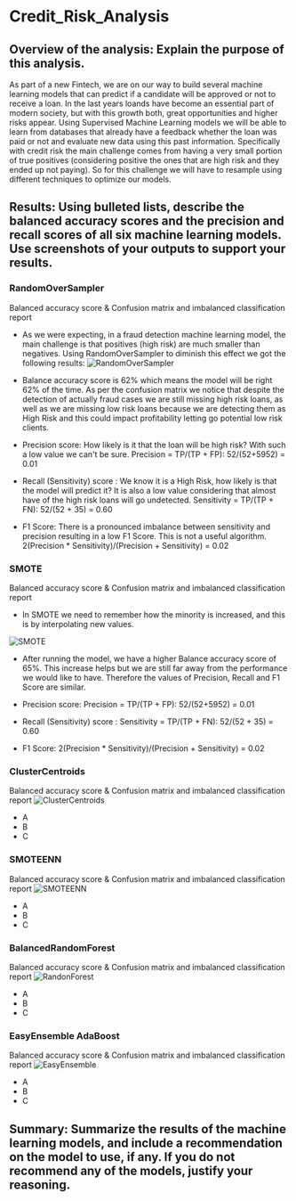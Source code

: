 # Credit_Risk_Analysis

## Overview of the analysis: Explain the purpose of this analysis.

As part of a new Fintech, we are on our way to build several machine learning models that can predict if a candidate will be approved or not to receive a loan. In the last years loands have become an essential part of modern society, but with this growth both, great opportunities and higher risks appear. Using Supervised Machine Learning models we will be able to learn from databases that already have a feedback whether the loan was paid or not and evaluate new data using this past information.
Specifically with credit risk the main challenge comes from having a very small portion of true positives (considering positive the ones that are high risk and they ended up not paying). So for this challenge we will have to resample using different techniques to optimize our models.

## Results: Using bulleted lists, describe the balanced accuracy scores and the precision and recall scores of all six machine learning models. Use screenshots of your outputs to support your results.

### RandomOverSampler
Balanced accuracy score & Confusion matrix and imbalanced classification report
* As we were expecting, in a fraud detection machine learning model, the main challenge is that positives (high risk) are much smaller than negatives. Using RandomOverSampler to diminish this effect we got the following results:
![RandomOverSampler](https://user-images.githubusercontent.com/31755703/169526549-0019f8be-1f0a-4573-98b3-287ff8c337a7.PNG)

* Balance accuracy score is 62% which means the model will be right 62% of the time. As per the confusion matrix we notice that despite the detection of actually fraud cases we are still missing high risk loans, as well as we are missing low risk loans because we are detecting them as High Risk and this could impact profitability letting go potential low risk clients.

* Precision score: How likely is it that the loan will be high risk? With such a low value we can't be sure.
Precision = TP/(TP + FP):
52/(52+5952) = 0.01

* Recall (Sensitivity) score : We know it is a High Risk, how likely is that the model will predict it? It is also a low value considering that almost have of the high risk loans will go undetected.
Sensitivity = TP/(TP + FN):
52/(52 + 35) = 0.60

* F1 Score: There is a pronounced imbalance between sensitivity and precision resulting in a low F1 Score. This is not a useful algorithm.
2(Precision * Sensitivity)/(Precision + Sensitivity) = 0.02


### SMOTE
Balanced accuracy score & Confusion matrix and imbalanced classification report
* In SMOTE we need to remember how the minority is increased, and this is by interpolating new values.

![SMOTE](https://user-images.githubusercontent.com/31755703/169526567-2331d427-0eb1-479e-b886-4618217ca24e.PNG)

* After running the model, we have a higher Balance accuracy score of 65%. This increase helps but we are still far away from the performance we would like to have. Therefore the values of Precision, Recall and F1 Score are similar.
* Precision score: 
Precision = TP/(TP + FP):
52/(52+5952) = 0.01

* Recall (Sensitivity) score : 
Sensitivity = TP/(TP + FN):
52/(52 + 35) = 0.60

* F1 Score: 
2(Precision * Sensitivity)/(Precision + Sensitivity) = 0.02

### ClusterCentroids
Balanced accuracy score & Confusion matrix and imbalanced classification report
![ClusterCentroids](https://user-images.githubusercontent.com/31755703/169526583-9ff8b0c4-9501-4a87-9f3e-a8f97df95da2.PNG)

* A
* B
* C

### SMOTEENN
Balanced accuracy score & Confusion matrix and imbalanced classification report
![SMOTEENN](https://user-images.githubusercontent.com/31755703/169526595-95731b07-81ed-443a-9eb4-3c72c0cb7e98.PNG)

* A
* B
* C

### BalancedRandomForest
Balanced accuracy score & Confusion matrix and imbalanced classification report
![RandonForest](https://user-images.githubusercontent.com/31755703/169526803-3f75fbee-7769-4eeb-8805-6c80bda0bdeb.PNG)

* A
* B
* C

### EasyEnsemble AdaBoost
Balanced accuracy score & Confusion matrix and imbalanced classification report
![EasyEnsemble](https://user-images.githubusercontent.com/31755703/169526785-e446e674-3097-47fb-a875-a3a7aa0b3877.PNG)

* A
* B
* C

## Summary: Summarize the results of the machine learning models, and include a recommendation on the model to use, if any. If you do not recommend any of the models, justify your reasoning.
